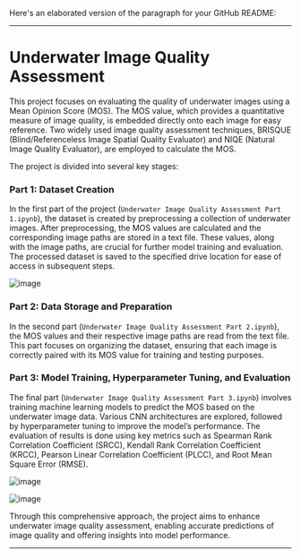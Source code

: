 Here's an elaborated version of the paragraph for your GitHub README:

---

# Underwater Image Quality Assessment

This project focuses on evaluating the quality of underwater images using a Mean Opinion Score (MOS). The MOS value, which provides a quantitative measure of image quality, is embedded directly onto each image for easy reference. Two widely used image quality assessment techniques, BRISQUE (Blind/Referenceless Image Spatial Quality Evaluator) and NIQE (Natural Image Quality Evaluator), are employed to calculate the MOS.

The project is divided into several key stages:

### Part 1: Dataset Creation
In the first part of the project (`Underwater Image Quality Assessment Part 1.ipynb`), the dataset is created by preprocessing a collection of underwater images. After preprocessing, the MOS values are calculated and the corresponding image paths are stored in a text file. These values, along with the image paths, are crucial for further model training and evaluation. The processed dataset is saved to the specified drive location for ease of access in subsequent steps.


![image](https://github.com/user-attachments/assets/8c4594cd-bc36-4ab0-a0ef-7ef18a17249a)


### Part 2: Data Storage and Preparation
In the second part (`Underwater Image Quality Assessment Part 2.ipynb`), the MOS values and their respective image paths are read from the text file. This part focuses on organizing the dataset, ensuring that each image is correctly paired with its MOS value for training and testing purposes.

### Part 3: Model Training, Hyperparameter Tuning, and Evaluation
The final part (`Underwater Image Quality Assessment Part 3.ipynb`) involves training machine learning models to predict the MOS based on the underwater image data. Various CNN architectures are explored, followed by hyperparameter tuning to improve the model’s performance. The evaluation of results is done using key metrics such as Spearman Rank Correlation Coefficient (SRCC), Kendall Rank Correlation Coefficient (KRCC), Pearson Linear Correlation Coefficient (PLCC), and Root Mean Square Error (RMSE).


![image](https://github.com/user-attachments/assets/7a2714c2-d8cc-4be0-a85d-ee79bb00467f)

![image](https://github.com/user-attachments/assets/7f39261a-b9bb-460c-b0fa-7f9d6537888a)


Through this comprehensive approach, the project aims to enhance underwater image quality assessment, enabling accurate predictions of image quality and offering insights into model performance.

---
